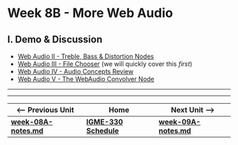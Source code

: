 # Week 8B - More Web Audio

## I. Demo & Discussion

- [Web Audio II - Treble, Bass & Distortion Nodes](https://github.com/tonethar/IGME-330-Master/blob/master/notes/demo-web-audio-2.md)
- [Web Audio III - File Chooser](https://github.com/tonethar/IGME-330-Master/blob/master/notes/demo-web-audio-3.md) (we will quickly cover this *first*)
- [Web Audio IV - Audio Concepts Review](https://github.com/tonethar/IGME-330-Master/blob/master/notes/demo-web-audio-4.md)
- [Web Audio V - The WebAudio Convolver Node](https://github.com/tonethar/IGME-330-Master/blob/master/notes/demo-web-audio-5.md)



<hr><hr>

| <-- Previous Unit | Home | Next Unit -->
| --- | --- | --- 
| [**week-08A-notes.md**](week-08A-notes.md)     |  [**IGME-330 Schedule**](../schedule.md) | [**week-09A-notes.md**](week-09A-notes.md)
